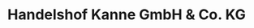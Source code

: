 ---
title: "Handelshof Kanne GmbH & Co. KG"
url: /bielefeld/handelshof-kanne-gmbh-und-co-kg/
shop: Supermarkt
---